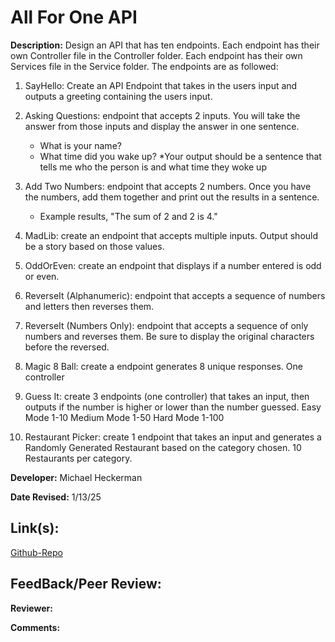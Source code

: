 # All For One API

**Description:** Design an API that has ten endpoints. Each endpoint has their own Controller file in the Controller folder. Each endpoint has their own Services file in the Service folder. The endpoints are as followed:

1. SayHello: Create an API Endpoint that takes in the users input and outputs a greeting containing the users input.

2. Asking Questions: endpoint that accepts 2 inputs. You will take the answer from those inputs and display the answer in one sentence.
     - What is your name? 
     - What time did you wake up?
     *Your output should be a sentence that tells me who the person is and what time they woke up

3. Add Two Numbers: endpoint that accepts 2 numbers.  Once you have the numbers, add them together and print out the results in a sentence.
     - Example results, "The sum of 2 and 2 is 4."

4. MadLib: create an endpoint that accepts multiple inputs.  Output should be a story based on those values.

5. OddOrEven: create an endpoint that displays if a number entered is odd or even.

6. ReverseIt (Alphanumeric): endpoint that accepts a sequence of numbers and letters then reverses them.

7. ReverseIt (Numbers Only): endpoint that accepts a sequence of only numbers and reverses them.  Be sure to display the original characters before the reversed.

8. Magic 8 Ball: create a endpoint generates 8 unique responses. One controller


9. Guess It: create 3 endpoints (one controller) that takes an input, then outputs if the number is higher or lower than the number guessed.
Easy Mode 1-10
Medium Mode 1-50
Hard Mode 1-100

10. Restaurant Picker: create 1 endpoint that takes an input and generates a Randomly Generated Restaurant based on the category chosen. 10 Restaurants per category.


**Developer:** Michael Heckerman

**Date Revised:** 1/13/25

## Link(s):

[Github-Repo]()


## FeedBack/Peer Review: 

**Reviewer:** 

**Comments:**